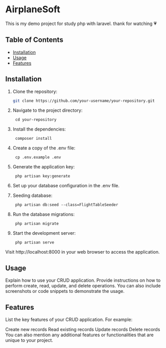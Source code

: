 # AirplaneSoft

This is my demo project for study php with laravel. thank for watching 💗

## Table of Contents

- [Installation](#installation)
- [Usage](#usage)
- [Features](#features)

## Installation

1. Clone the repository:

   ```bash
   git clone https://github.com/your-username/your-repository.git

2. Navigate to the project directory:

        cd your-repository
        
3. Install the dependencies:

        composer install
        
5. Create a copy of the .env file:

        cp .env.example .env
        
5. Generate the application key:

        php artisan key:generate
        
6. Set up your database configuration in the .env file.

7. Seeding database:
        
        php artisan db:seed --class=FlightTableSeeder

6. Run the database migrations:

        php artisan migrate
7. Start the development server:

        php artisan serve
        
Visit http://localhost:8000 in your web browser to access the application.

## Usage
   Explain how to use your CRUD application. Provide instructions on how to perform create, read, update, and delete operations. You can also include screenshots or code snippets to demonstrate the usage.

## Features
   List the key features of your CRUD application. For example:

   Create new records
   Read existing records
   Update records
   Delete records
   You can also mention any additional features or functionalities that are unique to your project.
